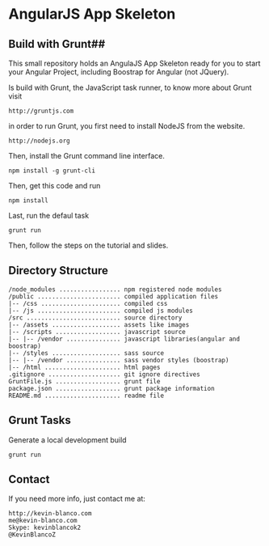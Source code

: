 # AngularJS App Skeleton #


## Build with Grunt##

This small repository holds an AngulaJS App Skeleton ready for you to start your Angular Project, including Boostrap for Angular (not JQuery).

Is build with Grunt, the JavaScript task runner, to know more about Grunt visit
	
	http://gruntjs.com 
	
in order to run Grunt, you first need to install NodeJS from the website.

    http://nodejs.org 

Then, install the Grunt command line interface.

    npm install -g grunt-cli

Then, get this code and run

    npm install

Last, run the defaul task

    grunt run

Then, follow the steps on the tutorial and slides.

## Directory Structure ##

	/node_modules ................. npm registered node modules
	/public ....................... compiled application files
	|-- /css ...................... compiled css
	|-- /js ....................... compiled js modules
	/src .......................... source directory
	|-- /assets ................... assets like images
	|-- /scripts .................. javascript source
	|-- |-- /vendor ............... javascript libraries(angular and boostrap)
	|-- /styles ................... sass source
	|-- |-- /vendor ............... sass vendor styles (boostrap)
	|-- /html ..................... html pages
	.gitignore .................... git ignore directives
	GruntFile.js .................. grunt file
	package.json .................. grunt package information
	README.md ..................... readme file


## Grunt Tasks ##
 
Generate a local development build

    grunt run

## Contact ##

If you need more info, just contact me at:
	
	http://kevin-blanco.com
	me@kevin-blanco.com
	Skype: kevinblancok2
	@KevinBlancoZ